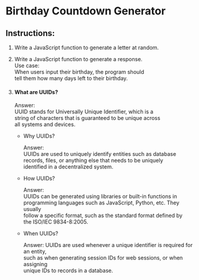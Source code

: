 # Birthday Countdown Generator

## Instructions:  
1. Write a JavaScript function to generate a letter at random.

2. Write a JavaScript function to generate a response.  
   Use case:  
   When users input their birthday, the program should   
   tell them how many days left to their birthday.  
   
3. #### What are UUIDs?   

      Answer:  
      UUID stands for Universally Unique Identifier, which is a   
      string of characters that is guaranteed to be unique across   
      all systems and devices.  
      
   * Why UUIDs?    
  
      Answer:  
      UUIDs are used to uniquely identify entities such as database   
      records, files, or anything else that needs to be uniquely   
      identified in a decentralized system.  
      
   * How UUIDs?  
   
      Answer:  
      UUIDs can be generated using libraries or built-in functions in   
      programming languages such as JavaScript, Python, etc. They usually   
      follow a specific format, such as the standard format defined by   
      the ISO/IEC 9834-8:2005.  
      
   * When UUIDs?  
   
      Answer:
      UUIDs are used whenever a unique identifier is required for an entity,  
      such as when generating session IDs for web sessions, or when assigning  
      unique IDs to records in a database.
